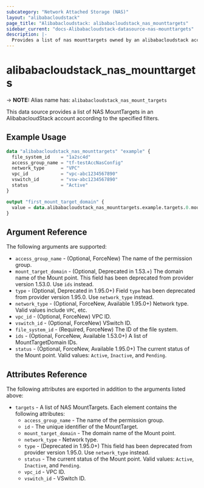 ```yaml
---
subcategory: "Network Attached Storage (NAS)"
layout: "alibabacloudstack"
page_title: "Alibabacloudstack: alibabacloudstack_nas_mounttargets"
sidebar_current: "docs-Alibabacloudstack-datasource-nas-mounttargets"
description: |- 
  Provides a list of nas mounttargets owned by an alibabacloudstack account.
---
```


# alibabacloudstack_nas_mounttargets
-> **NOTE:** Alias name has: `alibabacloudstack_nas_mount_targets`

This data source provides a list of NAS MountTargets in an AlibabacloudStack account according to the specified filters.

## Example Usage

```terraform
data "alibabacloudstack_nas_mounttargets" "example" {
  file_system_id    = "1a2sc4d"
  access_group_name = "tf-testAccNasConfig"
  network_type      = "VPC"
  vpc_id            = "vpc-abc1234567890"
  vswitch_id        = "vsw-abc1234567890"
  status            = "Active"
}

output "first_mount_target_domain" {
  value = data.alibabacloudstack_nas_mounttargets.example.targets.0.mount_target_domain
}
```

## Argument Reference

The following arguments are supported:

* `access_group_name` - (Optional, ForceNew) The name of the permission group.
* `mount_target_domain` - (Optional, Deprecated in 1.53.+) The domain name of the Mount point. This field has been deprecated from provider version 1.53.0. Use `ids` instead.
* `type` - (Optional, Deprecated in 1.95.0+) Field `type` has been deprecated from provider version 1.95.0. Use `network_type` instead.
* `network_type` - (Optional, ForceNew, Available 1.95.0+) Network type. Valid values include `VPC`, etc.
* `vpc_id` - (Optional, ForceNew) VPC ID.
* `vswitch_id` - (Optional, ForceNew) VSwitch ID.
* `file_system_id` - (Required, ForceNew) The ID of the file system.
* `ids` - (Optional, ForceNew, Available 1.53.0+) A list of MountTargetDomain IDs.
* `status` - (Optional, ForceNew, Available 1.95.0+) The current status of the Mount point. Valid values: `Active`, `Inactive`, and `Pending`.

## Attributes Reference

The following attributes are exported in addition to the arguments listed above:

* `targets` - A list of NAS MountTargets. Each element contains the following attributes:
  * `access_group_name` - The name of the permission group.
  * `id` - The unique identifier of the MountTarget.
  * `mount_target_domain` - The domain name of the Mount point.
  * `network_type` - Network type.
  * `type` - (Deprecated in 1.95.0+) This field has been deprecated from provider version 1.95.0. Use `network_type` instead.
  * `status` - The current status of the Mount point. Valid values: `Active`, `Inactive`, and `Pending`.
  * `vpc_id` - VPC ID.
  * `vswitch_id` - VSwitch ID.